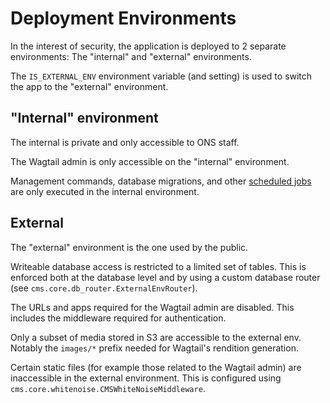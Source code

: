 # Deployment Environments

In the interest of security, the application is deployed to 2 separate environments: The "internal" and "external" environments.

The `IS_EXTERNAL_ENV` environment variable (and setting) is used to switch the app to the "external" environment.

## "Internal" environment

The internal is private and only accessible to ONS staff.

The Wagtail admin is only accessible on the "internal" environment.

Management commands, database migrations, and other [scheduled jobs](./scheduled-jobs.md) are only executed in the internal environment.

## External

The "external" environment is the one used by the public.

Writeable database access is restricted to a limited set of tables. This is enforced both at the database level and by using a custom database router (see `cms.core.db_router.ExternalEnvRouter`).

The URLs and apps required for the Wagtail admin are disabled. This includes the middleware required for authentication.

Only a subset of media stored in S3 are accessible to the external env. Notably the `images/*` prefix needed for Wagtail's rendition generation.

Certain static files (for example those related to the Wagtail admin) are inaccessible in the external environment. This is configured using `cms.core.whitenoise.CMSWhiteNoiseMiddleware`.

